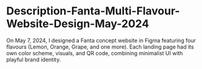 # Description-Fanta-Multi-Flavour-Website-Design-May-2024
On May 7, 2024, I designed a Fanta concept website in Figma featuring four flavours (Lemon, Orange, Grape, and one more). Each landing page had its own color scheme, visuals, and QR code, combining minimalist UI with playful brand identity.
